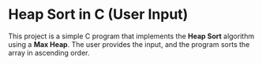 # Heap Sort in C (User Input)

This project is a simple C program that implements the **Heap Sort** algorithm using a **Max Heap**. The user provides the input, and the program sorts the array in ascending order.
